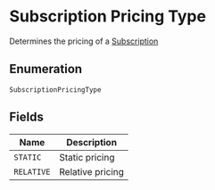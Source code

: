 
# Subscription Pricing Type

Determines the pricing of a [Subscription](../models/subscription.md)

## Enumeration

`SubscriptionPricingType`

## Fields

| Name | Description |
|  --- | --- |
| `STATIC` | Static pricing |
| `RELATIVE` | Relative pricing |

